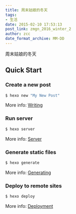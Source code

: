 ```yaml
---
title: 周末姑娘的冬天
tags:
- 生活
date: 2015-02-10 17:53:13
post_link: zmgn_2016_winter_2
author: zcc
date_format_archive: MM-DD
---
```

周末姑娘的冬天

<!-- more -->

## Quick Start

### Create a new post

``` bash
$ hexo new "My New Post"
```

More info: [Writing](https://hexo.io/docs/writing.html)

### Run server

``` bash
$ hexo server
```

More info: [Server](https://hexo.io/docs/server.html)

### Generate static files

``` bash
$ hexo generate
```

More info: [Generating](https://hexo.io/docs/generating.html)

### Deploy to remote sites

``` bash
$ hexo deploy
```

More info: [Deployment](https://hexo.io/docs/deployment.html)
